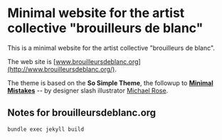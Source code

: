 # Minimal website for the artist collective "brouilleurs de blanc"

This is a minimal website for the artist collective "brouilleurs de blanc".

The web site is [www.brouilleursdeblanc.org](http://www.brouilleursdeblanc.org/).

The theme is based on the **So Simple Theme**, the followup to [**Minimal Mistakes**](http://mmistakes.github.io/minimal-mistakes/) -- by designer slash illustrator [Michael Rose](http://mademistakes.com).

## Notes for brouilleursdeblanc.org

~~~~
bundle exec jekyll build
~~~~

